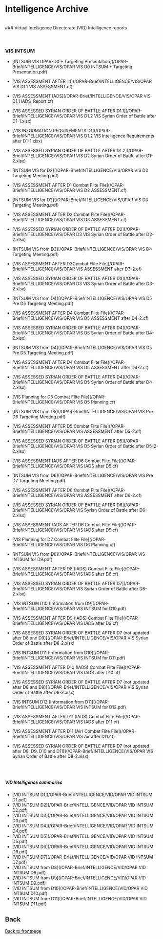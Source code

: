 # Intelligence Archive 
<br>
### Virtual Intelligence Directorate (VID) Intelligence reports


<br>
<br>
<br>

### VIS INTSUM
- [INTSUM VIS OPAR-D0 + Targeting Presentation](/OPAR-Brief/INTELLIGENCE/VIS/OPAR VIS D0 INTSUM + Targeting Presentation.pdf)
- [VIS ASSESSMENT AFTER 1.1](/OPAR-Brief/INTELLIGENCE/VIS/OPAR VIS D1.1 VIS ASSESSMENT.cf)
- [VIS ASSESSMENT IADS](/OPAR-Brief/INTELLIGENCE/VIS/OPAR VIS D1.1 IADS_Report.cf)

- [VIS ASSESSED SYRIAN ORDER OF BATTLE AFTER D1.1](/OPAR-Brief/INTELLIGENCE/VIS/OPAR VIS D1.2 VIS Syrian Order of Battle after D1-1.xlsx)
- [VIS INFORMATION REQUIREMENTS D1](/OPAR-Brief/INTELLIGENCE/VIS/OPAR VIS D1.2 VIS Intelligence Requirements after D1-1.xlsx)

- [VIS ASSESSED SYRIAN ORDER OF BATTLE AFTER D1.2](/OPAR-Brief/INTELLIGENCE/VIS/OPAR VIS D2 Syrian Order of Battle after D1-2.xlsx)
- [INTSUM VIS for D2](/OPAR-Brief/INTELLIGENCE/VIS/OPAR VIS D2 Targeting Meeting.pdf)
- [VIS ASSESSMENT AFTER D1 Combat Flite File](/OPAR-Brief/INTELLIGENCE/VIS/OPAR VIS D2 ASSESSMENT.cf)

- [INTSUM VIS for D2](/OPAR-Brief/INTELLIGENCE/VIS/OPAR VIS D3 Targeting Meeting.pdf)
- [VIS ASSESSMENT AFTER D2 Combat Flite File](/OPAR-Brief/INTELLIGENCE/VIS/OPAR VIS D3 ASSESSMENT.cf)
- [VIS ASSESSED SYRIAN ORDER OF BATTLE AFTER D2](/OPAR-Brief/INTELLIGENCE/VIS/OPAR D3 VIS Syrian Order of Battle after D2-2.xlsx)

- [INTSUM VIS from D3](/OPAR-Brief/INTELLIGENCE/VIS/OPAR VIS D4 Targeting Meeting.pdf)
- [VIS ASSESSMENT AFTER D3Combat Flite File](/OPAR-Brief/INTELLIGENCE/VIS/OPAR VIS ASSESSMENT after D3-2.cf)
- [VIS ASSESSED SYRIAN ORDER OF BATTLE AFTER D3](/OPAR-Brief/INTELLIGENCE/VIS/OPAR D3 VIS Syrian Order of Battle after D3-2.xlsx)

- [INTSUM VIS from D4](/OPAR-Brief/INTELLIGENCE/VIS/OPAR VIS D5 Pre D5 Targeting Meeting.pdf)
- [VIS ASSESSMENT AFTER D4 Combat Flite File](/OPAR-Brief/INTELLIGENCE/VIS/OPAR VIS D5 ASSESSMENT after D4-2.cf)
- [VIS ASSESSED SYRIAN ORDER OF BATTLE AFTER D4](/OPAR-Brief/INTELLIGENCE/VIS/OPAR VIS D5 Syrian Order of Battle after D4-2.xlsx)

- [INTSUM VIS from D4](/OPAR-Brief/INTELLIGENCE/VIS/OPAR VIS D5 Pre D5 Targeting Meeting.pdf)
- [VIS ASSESSMENT AFTER D4 Combat Flite File](/OPAR-Brief/INTELLIGENCE/VIS/OPAR VIS D5 ASSESSMENT after D4-2.cf)
- [VIS ASSESSED SYRIAN ORDER OF BATTLE AFTER D4](/OPAR-Brief/INTELLIGENCE/VIS/OPAR VIS D5 Syrian Order of Battle after D4-2.xlsx)
- [VIS Planning for D5 Combat Flite File](/OPAR-Brief/INTELLIGENCE/VIS/OPAR VIS D5 Planning.cf)


- [INTSUM VIS from D5](/OPAR-Brief/INTELLIGENCE/VIS/OPAR VIS Pre D6 Targeting Meeting.pdf)
- [VIS ASSESSMENT AFTER D5 Combat Flite File](/OPAR-Brief/INTELLIGENCE/VIS/OPAR VIS ASSESSMENT after D5-2.cf)
- [VIS ASSESSED SYRIAN ORDER OF BATTLE AFTER D5](/OPAR-Brief/INTELLIGENCE/VIS/OPAR VIS D5 Syrian Order of Battle after D5-2-2.xlsx)
- [VIS ASSESSMENT IADS AFTER D6 Combat Flite File](/OPAR-Brief/INTELLIGENCE/VIS/OPAR VIS IADS after D5.cf)

- [INTSUM VIS from D6](/OPAR-Brief/INTELLIGENCE/VIS/OPAR VIS Pre D7 Targeting Meeting.pdf)
- [VIS ASSESSMENT AFTER D6 Combat Flite File](/OPAR-Brief/INTELLIGENCE/VIS/OPAR VIS ASSESSMENT after D6-2.cf)
- [VIS ASSESSED SYRIAN ORDER OF BATTLE AFTER D6](/OPAR-Brief/INTELLIGENCE/VIS/OPAR VIS Syrian Order of Battle after D6-2.xlsx)
- [VIS ASSESSMENT IADS AFTER D6 Combat Flite File](/OPAR-Brief/INTELLIGENCE/VIS/OPAR VIS IADS after D5.cf)
- [VIS Planning for D7 Combat Flite File](/OPAR-Brief/INTELLIGENCE/VIS/OPAR VIS D6 Planning.cf)

- [INTSUM VIS from D8](/OPAR-Brief/INTELLIGENCE/VIS/OPAR VIS INTSUM for D9.pdf)
- [VIS ASSESSMENT AFTER D8 (IADS) Combat Flite File](/OPAR-Brief/INTELLIGENCE/VIS/OPAR VIS IADS after D8.cf)
- [VIS ASSESSED SYRIAN ORDER OF BATTLE AFTER D7](/OPAR-Brief/INTELLIGENCE/VIS/OPAR VIS Syrian Order of Battle after D8-2.xlsx)

- [VIS INTSUM D10 (Information from D9](/OPAR-Brief/INTELLIGENCE/VIS/OPAR VIS INTSUM for D10.pdf)
- [VIS ASSESSMENT AFTER D9 (IADS) Combat Flite File](/OPAR-Brief/INTELLIGENCE/VIS/OPAR VIS IADS after D9.cf)
- [VIS ASSESSED SYRIAN ORDER OF BATTLE AFTER D7 (not updated after D8 and D9)](/OPAR-Brief/INTELLIGENCE/VIS/OPAR VIS Syrian Order of Battle after D8-2.xlsx)

- [VIS INTSUM D11 (Information from D10](/OPAR-Brief/INTELLIGENCE/VIS/OPAR VIS INTSUM for D11.pdf)
- [VIS ASSESSMENT AFTER D10 (IADS) Combat Flite File](/OPAR-Brief/INTELLIGENCE/VIS/OPAR VIS IADS after D10.cf)
- [VIS ASSESSED SYRIAN ORDER OF BATTLE AFTER D7 (not updated after D8 and D9)](/OPAR-Brief/INTELLIGENCE/VIS/OPAR VIS Syrian Order of Battle after D8-2.xlsx)

- [VIS INTSUM D12 (Information from D11](/OPAR-Brief/INTELLIGENCE/VIS/OPAR VIS INTSUM for D12.pdf)
- [VIS ASSESSMENT AFTER D11 (IADS) Combat Flite File](/OPAR-Brief/INTELLIGENCE/VIS/OPAR VIS IADS after D11.cf)
- [VIS ASSESSMENT AFTER D11 (Air) Combat Flite File](/OPAR-Brief/INTELLIGENCE/VIS/OPAR VIS Air after D11.cf)
- [VIS ASSESSED SYRIAN ORDER OF BATTLE AFTER D7 (not updated after D8, D9, D10 and D11)](/OPAR-Brief/INTELLIGENCE/VIS/OPAR VIS Syrian Order of Battle after D8-2.xlsx)


<br>
<br>

##### VID Intelligence summaries
- [VID INTSUM D1](/OPAR-Brief/INTELLIGENCE/VID/OPAR VID INTSUM D1.pdf)
- [VID INTSUM D2](/OPAR-Brief/INTELLIGENCE/VID/OPAR VID INTSUM D2.pdf)
- [VID INTSUM D3](/OPAR-Brief/INTELLIGENCE/VID/OPAR VID INTSUM D3.pdf)
- [VID INTSUM D4](/OPAR-Brief/INTELLIGENCE/VID/OPAR VID INTSUM D4.pdf)
- [VID INTSUM D5](/OPAR-Brief/INTELLIGENCE/VID/OPAR VID INTSUM D5.pdf)
- [VID INTSUM D6](/OPAR-Brief/INTELLIGENCE/VID/OPAR VID INTSUM D6.pdf)
- [VID INTSUM D7](/OPAR-Brief/INTELLIGENCE/VID/OPAR VID INTSUM D7.pdf)
- [VID INTSUM from D8](/OPAR-Brief/INTELLIGENCE/VID/OPAR VID INTSUM D8.pdf)
- [VID INTSUM from D9](/OPAR-Brief/INTELLIGENCE/VID/OPAR VID INTSUM D9.pdf)
- [VID INTSUM from D10](/OPAR-Brief/INTELLIGENCE/VID/OPAR VID INTSUM D10.pdf)
- [VID INTSUM from D11](/OPAR-Brief/INTELLIGENCE/VID/OPAR VID INTSUM D11.pdf)


## Back
[Back to frontpage](https://132nd-vwing.github.io/OPAR-Brief/)